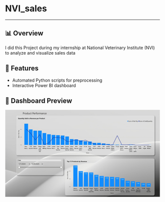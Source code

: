 # NVI_sales
---
## 📊 Overview
I did this Project during my internship at National Veterinary Institute (NVI) to analyze and visualize sales data

## 🚀 Features
- Automated Python scripts for preprocessing
- Interactive Power BI dashboard

## 📸 Dashboard Preview
![Dashboard Overview](Screenshot_15-9-2025_122217_.jpeg)

